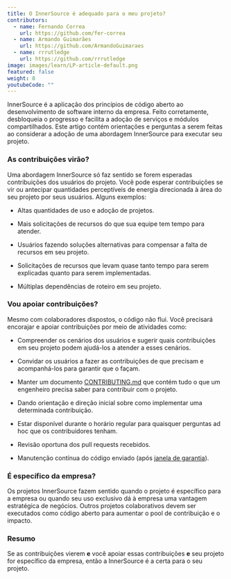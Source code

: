 ```yaml
---
title: O InnerSource é adequado para o meu projeto?
contributors:
  - name: Fernando Correa
    url: https://github.com/fer-correa
  - name: Armando Guimarães
    url: https://github.com/ArmandoGuimaraes
  - name: rrrutledge
    url: https://github.com/rrrutledge
image: images/learn/LP-article-default.png
featured: false
weight: 8
youtubeCode: ""
---
```

<div class="paragraph">
<p>InnerSource é a aplicação dos princípios de código aberto ao desenvolvimento de software interno da empresa. Feito corretamente, desbloqueia o progresso e facilita a adoção de serviços e módulos compartilhados.
Este artigo contém orientações e perguntas a serem feitas ao considerar a adoção de uma abordagem InnerSource para executar seu projeto.</p>
</div>
<div class="sect2">
<h3 id="_as_contribuições_virão">As contribuições virão?</h3>
<div class="paragraph">
<p>Uma abordagem InnerSource só faz sentido se forem esperadas contribuições dos usuários do projeto.
Você pode esperar contribuições se vir ou antecipar quantidades perceptíveis de energia direcionada à área do seu projeto por seus usuários. Alguns exemplos:</p>
</div>
<div class="ulist">
<ul>
<li>
<p>Altas quantidades de uso e adoção de projetos.</p>
</li>
<li>
<p>Mais solicitações de recursos do que sua equipe tem tempo para atender.</p>
</li>
<li>
<p>Usuários fazendo soluções alternativas para compensar a falta de recursos em seu projeto.</p>
</li>
<li>
<p>Solicitações de recursos que levam quase tanto tempo para serem explicadas quanto para serem implementadas.</p>
</li>
<li>
<p>Múltiplas dependências de roteiro em seu projeto.</p>
</li>
</ul>
</div>
</div>
<div class="sect2">
<h3 id="_vou_apoiar_contribuições">Vou apoiar contribuições?</h3>
<div class="paragraph">
<p>Mesmo com colaboradores dispostos, o código não flui.
Você precisará encorajar e apoiar contribuições por meio de atividades como:</p>
</div>
<div class="ulist">
<ul>
<li>
<p>Compreender os cenários dos usuários e sugerir quais contribuições em seu projeto podem ajudá-los a atender a esses cenários.</p>
</li>
<li>
<p>Convidar os usuários a fazer as contribuições de que precisam e acompanhá-los para garantir que o façam.</p>
</li>
<li>
<p>Manter um documento <a href="https://patterns.innersourcecommons.org/p/base-documentation#contributing.md">CONTRIBUTING.md</a> que contém tudo o que um engenheiro precisa saber para contribuir com o projeto.</p>
</li>
<li>
<p>Dando orientação e direção inicial sobre como implementar uma determinada contribuição.</p>
</li>
<li>
<p>Estar disponível durante o horário regular para quaisquer perguntas ad hoc que os contribuidores tenham.</p>
</li>
<li>
<p>Revisão oportuna dos pull requests recebidos.</p>
</li>
<li>
<p>Manutenção contínua do código enviado (após <a href="https://patterns.innersourcecommons.org/p/30-day-warranty">janela de garantia</a>).</p>
</li>
</ul>
</div>
</div>
<div class="sect2">
<h3 id="_é_específico_da_empresa">É específico da empresa?</h3>
<div class="paragraph">
<p>Os projetos InnerSource fazem sentido quando o projeto é específico para a empresa ou quando seu uso exclusivo dá à empresa uma vantagem estratégica de negócios.
Outros projetos colaborativos devem ser executados como código aberto para aumentar o pool de contribuição e o impacto.</p>
</div>
</div>
<div class="sect2">
<h3 id="_resumo">Resumo</h3>
<div class="paragraph">
<p>Se as contribuições vierem <strong>e</strong> você apoiar essas contribuições <strong>e</strong> seu projeto for específico da empresa, então a InnerSource é a certa para o seu projeto.</p>
</div>
</div>
<!--- This file autogenerated from https://github.com/InnerSourceCommons/InnerSourceLearningPath/blob/main/scripts -->